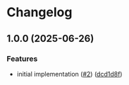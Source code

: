 # Changelog

## 1.0.0 (2025-06-26)


### Features

* initial implementation ([#2](https://github.com/vasco-santos/hash-stream-singularity-like-index-store/issues/2)) ([dcd1d8f](https://github.com/vasco-santos/hash-stream-singularity-like-index-store/commit/dcd1d8ff661d59044eee214e496898945c207120))
